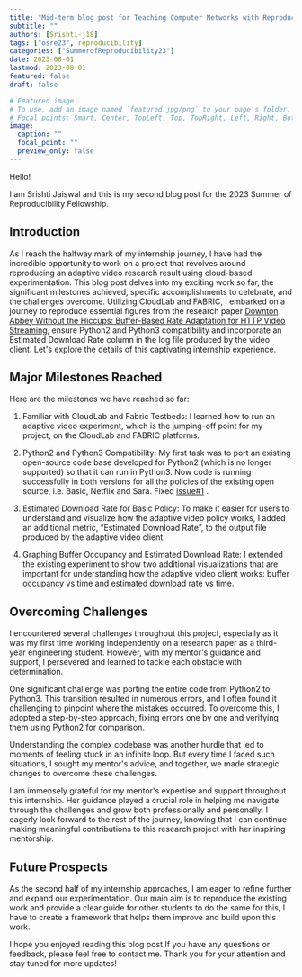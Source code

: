 ```yaml
---
title: "Mid-term blog post for Teaching Computer Networks with Reproducible Research: Developing a 'classroom competition' for adaptive video delivery"
subtitle: "" 
authors: [Srishti-j18]
tags: ["osre23", reproducibility]
categories: ["SummerofReproducibility23"]
date: 2023-08-01
lastmod: 2023-08-01
featured: false
draft: false

# Featured image
# To use, add an image named `featured.jpg/png` to your page's folder.
# Focal points: Smart, Center, TopLeft, Top, TopRight, Left, Right, BottomLeft, Bottom, BottomRight.
image:
  caption: ""
  focal_point: ""
  preview_only: false
---
```


Hello! 

I am Srishti Jaiswal and this is my second blog post for the 2023 Summer of Reproducibility Fellowship.

## Introduction

As I reach the halfway mark of my internship journey, I have had the incredible opportunity to work on a project that revolves around reproducing an adaptive video research result using cloud-based experimentation. This blog post delves into my exciting work so far, the significant milestones achieved, specific accomplishments to celebrate, and the challenges overcome. Utilizing CloudLab and FABRIC, I embarked on a journey to reproduce essential figures from the research paper [Downton Abbey Without the Hiccups: Buffer-Based Rate Adaptation for HTTP Video Streaming](https://dl.acm.org/doi/10.1145/2491172.2491179), ensure Python2 and Python3 compatibility and incorporate an Estimated Download Rate column in the log file produced by the video client. Let's explore the details of this captivating internship experience.

## Major Milestones Reached

Here are the milestones we have reached so far:

1. Familiar with CloudLab and Fabric Testbeds: I learned how to run an adaptive video experiment, which is the jumping-off point for my project, on the CloudLab and FABRIC platforms.

2. Python2 and Python3 Compatibility: My first task was to port an existing open-source code base developed for Python2 (which is no longer supported) so that it can run in Python3.
Now code is running successfully in both versions for all the policies of the existing open source, i.e. Basic, Netflix and Sara. 
Fixed [issue#1](https://github.com/Srishti-j18/AStream/issues/1) .

3. Estimated Download Rate for Basic Policy: To make it easier for users to understand and visualize how the adaptive video policy works, I added an additional metric, “Estimated Download Rate”, to the output file produced by the adaptive video client.

4. Graphing Buffer Occupancy and Estimated Download Rate: I extended the existing experiment to show two additional visualizations that are important for understanding how the adaptive video client works: buffer occupancy vs time and estimated download rate vs time.

## Overcoming Challenges

I encountered several challenges throughout this project, especially as it was my first time working independently on a research paper as a third-year engineering student. However, with my mentor's guidance and support, I persevered and learned to tackle each obstacle with determination.

One significant challenge was porting the entire code from Python2 to Python3. This transition resulted in numerous errors, and I often found it challenging to pinpoint where the mistakes occurred. To overcome this, I adopted a step-by-step approach, fixing errors one by one and verifying them using Python2 for comparison.

Understanding the complex codebase was another hurdle that led to moments of feeling stuck in an infinite loop. But every time I faced such situations, I sought my mentor's advice, and together, we made strategic changes to overcome these challenges.

I am immensely grateful for my mentor's expertise and support throughout this internship. Her guidance played a crucial role in helping me navigate through the challenges and grow both professionally and personally. I eagerly look forward to the rest of the journey, knowing that I can continue making meaningful contributions to this research project with her inspiring mentorship.

## Future Prospects

As the second half of my internship approaches, I am eager to refine further and expand our experimentation.
Our main aim is to reproduce the existing work and provide a clear guide for other students to do the same for this, I have to create a framework that helps them improve and build upon this work. 

I hope you enjoyed reading this blog post.If you have any questions or feedback, please feel free to contact me. Thank you for your attention and stay tuned for more updates!
